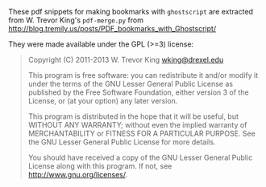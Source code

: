These pdf snippets for making bookmarks with `ghostscript` are extracted from W. Trevor King's `pdf-merge.py` from http://blog.tremily.us/posts/PDF_bookmarks_with_Ghostscript/

They were made available under the GPL (>=3) license:

> Copyright (C) 2011-2013 W. Trevor King <wking@drexel.edu>
>
> This program is free software: you can redistribute it and/or modify
> it under the terms of the GNU Lesser General Public License as
> published by the Free Software Foundation, either version 3 of the
> License, or (at your option) any later version.
>
> This program is distributed in the hope that it will be useful, but
> WITHOUT ANY WARRANTY; without even the implied warranty of
> MERCHANTABILITY or FITNESS FOR A PARTICULAR PURPOSE.  See the GNU
> Lesser General Public License for more details.
>
> You should have received a copy of the GNU Lesser General Public
> License along with this program.  If not, see
> <http://www.gnu.org/licenses/>.
